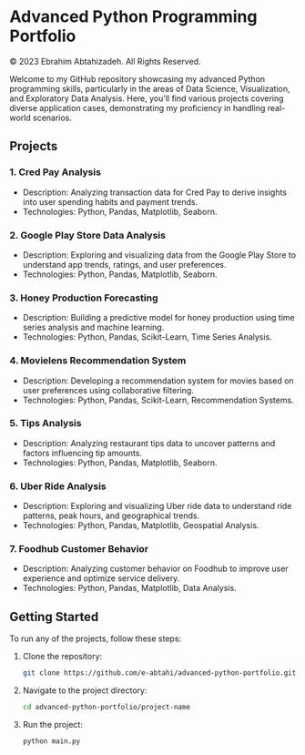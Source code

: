 # Advanced Python Programming Portfolio

© 2023 Ebrahim Abtahizadeh. All Rights Reserved.

Welcome to my GitHub repository showcasing my advanced Python programming skills, particularly in the areas of Data Science, Visualization, and Exploratory Data Analysis. Here, you'll find various projects covering diverse application cases, demonstrating my proficiency in handling real-world scenarios.

## Projects

### 1. Cred Pay Analysis

- Description: Analyzing transaction data for Cred Pay to derive insights into user spending habits and payment trends.
- Technologies: Python, Pandas, Matplotlib, Seaborn.

### 2. Google Play Store Data Analysis

- Description: Exploring and visualizing data from the Google Play Store to understand app trends, ratings, and user preferences.
- Technologies: Python, Pandas, Matplotlib, Seaborn.

### 3. Honey Production Forecasting

- Description: Building a predictive model for honey production using time series analysis and machine learning.
- Technologies: Python, Pandas, Scikit-Learn, Time Series Analysis.

### 4. Movielens Recommendation System

- Description: Developing a recommendation system for movies based on user preferences using collaborative filtering.
- Technologies: Python, Pandas, Scikit-Learn, Recommendation Systems.

### 5. Tips Analysis

- Description: Analyzing restaurant tips data to uncover patterns and factors influencing tip amounts.
- Technologies: Python, Pandas, Matplotlib, Seaborn.

### 6. Uber Ride Analysis

- Description: Exploring and visualizing Uber ride data to understand ride patterns, peak hours, and geographical trends.
- Technologies: Python, Pandas, Matplotlib, Geospatial Analysis.

### 7. Foodhub Customer Behavior

- Description: Analyzing customer behavior on Foodhub to improve user experience and optimize service delivery.
- Technologies: Python, Pandas, Matplotlib, Data Analysis.

## Getting Started

To run any of the projects, follow these steps:

1. Clone the repository:

   ```bash
   git clone https://github.com/e-abtahi/advanced-python-portfolio.git

2. Navigate to the project directory:

   ```bash
   cd advanced-python-portfolio/project-name

3. Run the project:

   ```bash
   python main.py
